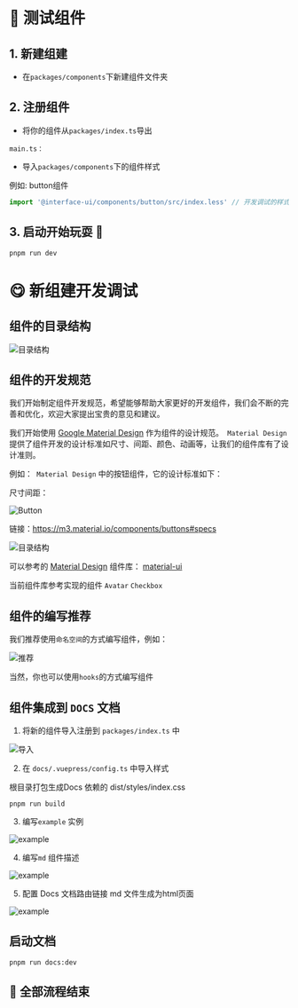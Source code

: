 
#  🍺 测试组件

## 1. 新建组建

-  在```packages/components```下新建组件文件夹

## 2. 注册组件

-  将你的组件从```packages/index.ts```导出

```main.ts：```

-  导入```packages/components```下的组件样式

例如: button组件


  ```ts
import '@interface-ui/components/button/src/index.less' // 开发调试的样式
  ```

## 3. 启动开始玩耍 🎊

  ```
  pnpm run dev
  ```


# 😋 新组建开发调试


##  组件的目录结构
![目录结构](./public/image/component.png)

## 组件的开发规范

我们开始制定组件开发规范，希望能够帮助大家更好的开发组件，我们会不断的完善和优化，欢迎大家提出宝贵的意见和建议。

我们开始使用 [Google Material Design](https://m3.material.io/) 作为组件的设计规范。``` Material Design``` 提供了组件开发的设计标准如尺寸、间距、颜色、动画等，让我们的组件库有了设计准则。

例如：``` Material Design``` 中的按钮组件，它的设计标准如下：

尺寸间距：

![Button](./public/image/button.png)

链接：https://m3.material.io/components/buttons#specs

![目录结构](./public/image/M3.png)

可以参考的 [Material Design](https://m3.material.io/) 组件库：
[material-ui](https://mui.com/material-ui/react-button/)

当前组件库参考实现的组件 ```Avatar``` ```Checkbox```

## 组件的编写推荐
我们推荐使用```命名空间```的方式编写组件，例如：

![推荐](./public/image/w.png)

当然，你也可以使用```hooks```的方式编写组件

## 组件集成到 ```DOCS``` 文档

1. 将新的组件导入注册到 ```packages/index.ts``` 中

![导入](./public/image/register.png)

2. 在 ```docs/.vuepress/config.ts``` 中导入样式

根目录打包生成Docs 依赖的 dist/styles/index.css

```
pnpm run build
```

3. 编写```example``` 实例

![example](./public/image/example.png)


4. 编写```md``` 组件描述

![example](./public/image/md.png)


5. 配置 Docs 文档路由链接 md 文件生成为html页面

![example](./public/image/link.png)

## 启动文档

  ```
  pnpm run docs:dev
  ```
## 🎉 全部流程结束
